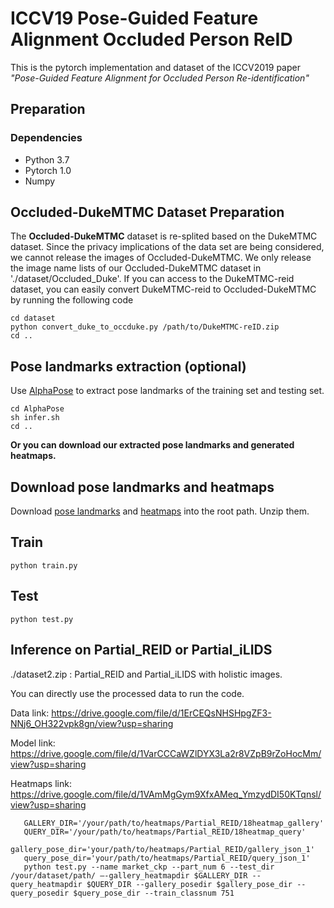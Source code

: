 # ICCV19 Pose-Guided Feature Alignment Occluded Person ReID
This is the pytorch implementation  and dataset of the  ICCV2019 paper *"Pose-Guided Feature Alignment for Occluded Person Re-identification"*
## Preparation

### Dependencies
 - Python 3.7
 - Pytorch 1.0
 - Numpy

## Occluded-DukeMTMC Dataset Preparation

The **Occluded-DukeMTMC** dataset is re-splited based on the DukeMTMC dataset. Since the privacy implications of the data set are being considered, we cannot release the images of Occluded-DukeMTMC. We only release the image name lists of our Occluded-DukeMTMC dataset in './dataset/Occluded_Duke'. If you can access to the DukeMTMC-reid dataset, you can easily convert DukeMTMC-reid to Occluded-DukeMTMC by running the following code 

```
cd dataset
python convert_duke_to_occduke.py /path/to/DukeMTMC-reID.zip
cd ..

```

## Pose landmarks extraction (optional)

Use [AlphaPose](https://github.com/MVIG-SJTU/AlphaPose) to extract pose landmarks of the training set and testing set.
```
cd AlphaPose
sh infer.sh
cd ..
```


**Or you can download our extracted pose landmarks and generated heatmaps.**

## Download pose landmarks and heatmaps

Download [pose landmarks](https://drive.google.com/file/d/1taQBm34ZTICINK9gSORj-XbBxknnZpam/view?usp=sharing) and [heatmaps](https://drive.google.com/file/d/1VVHgt-9FmBFaxAJ-70DSWyyK43LfO97l/view?usp=sharing) into the root path. Unzip them.

## Train

```
python train.py
```

## Test
```
python test.py
```


## Inference on Partial_REID or Partial_iLIDS

./dataset2.zip : Partial_REID and Partial_iLIDS with holistic images.

You can directly use the processed data to run the code. 

Data link: https://drive.google.com/file/d/1ErCEQsNHSHpgZF3-NNj6_OH322vpk8gn/view?usp=sharing

Model link:  https://drive.google.com/file/d/1VarCCCaWZlDYX3La2r8VZpB9rZoHocMm/view?usp=sharing

Heatmaps link:  https://drive.google.com/file/d/1VAmMgGym9XfxAMeq_YmzydDI50KTqnsl/view?usp=sharing
```
   GALLERY_DIR='/your/path/to/heatmaps/Partial_REID/18heatmap_gallery'
   QUERY_DIR='/your/path/to/heatmaps/Partial_REID/18heatmap_query'
   gallery_pose_dir='your/path/to/heatmaps/Partial_REID/gallery_json_1'
   query_pose_dir='your/path/to/heatmaps/Partial_REID/query_json_1'
   python test.py --name market_ckp --part_num 6 --test_dir /your/dataset/path/ —-gallery_heatmapdir $GALLERY_DIR --query_heatmapdir $QUERY_DIR --gallery_posedir $gallery_pose_dir --query_posedir $query_pose_dir --train_classnum 751
```
